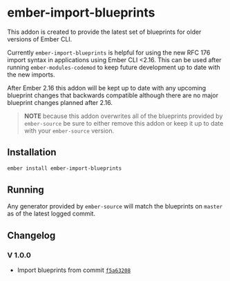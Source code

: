 # ember-import-blueprints

This addon is created to provide the latest set of blueprints for older versions of Ember CLI.

Currently `ember-import-blueprints` is helpful for using the new RFC 176 import syntax in applications using Ember CLI <2.16.
This can be used after running `ember-modules-codemod` to keep future development up to date with the new imports.

After Ember 2.16 this addon will be kept up to date with any upcoming blueprint changes that backwards compatible although there are no major blueprint changes planned after 2.16.

> **NOTE** because this addon overwrites all of the blueprints provided by `ember-source` be sure to either remove this addon or keep it up to date with your `ember-source` version.

## Installation

```bash
ember install ember-import-blueprints
```

## Running

Any generator provided by `ember-source` will match the blueprints on `master` as of the latest logged commit.

## Changelog

### V 1.0.0

* Import blueprints from commit [`f5a63208`](https://github.com/emberjs/ember.js/tree/f5a63208f8d998425e15c7af1167f6d8fdb16f1e/blueprints)
